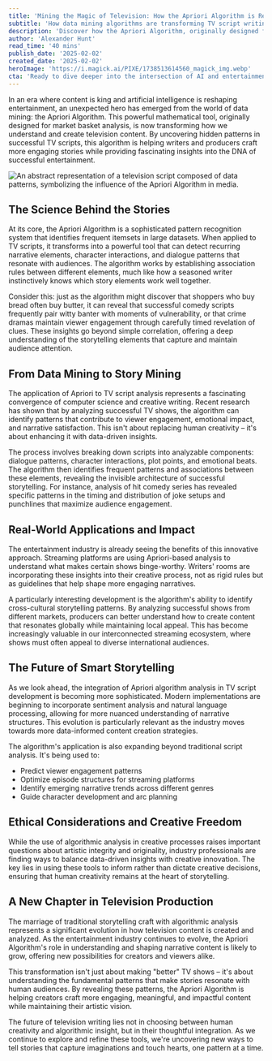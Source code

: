 ```yaml
---
title: 'Mining the Magic of Television: How the Apriori Algorithm is Revolutionizing TV Script Analysis'
subtitle: 'How data mining algorithms are transforming TV script writing and analysis'
description: 'Discover how the Apriori Algorithm, originally designed for market basket analysis, is revolutionizing television content creation by uncovering hidden patterns in successful TV scripts. This mathematical tool is helping writers and producers craft more engaging stories while providing fascinating insights into successful entertainment.'
author: 'Alexander Hunt'
read_time: '40 mins'
publish_date: '2025-02-02'
created_date: '2025-02-02'
heroImage: 'https://i.magick.ai/PIXE/1738513614560_magick_img.webp'
cta: 'Ready to dive deeper into the intersection of AI and entertainment? Follow MagickAI on LinkedIn for exclusive insights into how artificial intelligence is transforming the media landscape.'
---
```


In an era where content is king and artificial intelligence is reshaping entertainment, an unexpected hero has emerged from the world of data mining: the Apriori Algorithm. This powerful mathematical tool, originally designed for market basket analysis, is now transforming how we understand and create television content. By uncovering hidden patterns in successful TV scripts, this algorithm is helping writers and producers craft more engaging stories while providing fascinating insights into the DNA of successful entertainment.

![An abstract representation of a television script composed of data patterns, symbolizing the influence of the Apriori Algorithm in media.](https://i.magick.ai/PIXE/1738513614564_magick_img.webp)

## The Science Behind the Stories

At its core, the Apriori Algorithm is a sophisticated pattern recognition system that identifies frequent itemsets in large datasets. When applied to TV scripts, it transforms into a powerful tool that can detect recurring narrative elements, character interactions, and dialogue patterns that resonate with audiences. The algorithm works by establishing association rules between different elements, much like how a seasoned writer instinctively knows which story elements work well together.

Consider this: just as the algorithm might discover that shoppers who buy bread often buy butter, it can reveal that successful comedy scripts frequently pair witty banter with moments of vulnerability, or that crime dramas maintain viewer engagement through carefully timed revelation of clues. These insights go beyond simple correlation, offering a deep understanding of the storytelling elements that capture and maintain audience attention.

## From Data Mining to Story Mining

The application of Apriori to TV script analysis represents a fascinating convergence of computer science and creative writing. Recent research has shown that by analyzing successful TV shows, the algorithm can identify patterns that contribute to viewer engagement, emotional impact, and narrative satisfaction. This isn't about replacing human creativity – it's about enhancing it with data-driven insights.

The process involves breaking down scripts into analyzable components: dialogue patterns, character interactions, plot points, and emotional beats. The algorithm then identifies frequent patterns and associations between these elements, revealing the invisible architecture of successful storytelling. For instance, analysis of hit comedy series has revealed specific patterns in the timing and distribution of joke setups and punchlines that maximize audience engagement.

## Real-World Applications and Impact

The entertainment industry is already seeing the benefits of this innovative approach. Streaming platforms are using Apriori-based analysis to understand what makes certain shows binge-worthy. Writers' rooms are incorporating these insights into their creative process, not as rigid rules but as guidelines that help shape more engaging narratives.

A particularly interesting development is the algorithm's ability to identify cross-cultural storytelling patterns. By analyzing successful shows from different markets, producers can better understand how to create content that resonates globally while maintaining local appeal. This has become increasingly valuable in our interconnected streaming ecosystem, where shows must often appeal to diverse international audiences.

## The Future of Smart Storytelling

As we look ahead, the integration of Apriori algorithm analysis in TV script development is becoming more sophisticated. Modern implementations are beginning to incorporate sentiment analysis and natural language processing, allowing for more nuanced understanding of narrative structures. This evolution is particularly relevant as the industry moves towards more data-informed content creation strategies.

The algorithm's application is also expanding beyond traditional script analysis. It's being used to:
- Predict viewer engagement patterns
- Optimize episode structures for streaming platforms
- Identify emerging narrative trends across different genres
- Guide character development and arc planning

## Ethical Considerations and Creative Freedom

While the use of algorithmic analysis in creative processes raises important questions about artistic integrity and originality, industry professionals are finding ways to balance data-driven insights with creative innovation. The key lies in using these tools to inform rather than dictate creative decisions, ensuring that human creativity remains at the heart of storytelling.

## A New Chapter in Television Production

The marriage of traditional storytelling craft with algorithmic analysis represents a significant evolution in how television content is created and analyzed. As the entertainment industry continues to evolve, the Apriori Algorithm's role in understanding and shaping narrative content is likely to grow, offering new possibilities for creators and viewers alike.

This transformation isn't just about making "better" TV shows – it's about understanding the fundamental patterns that make stories resonate with human audiences. By revealing these patterns, the Apriori Algorithm is helping creators craft more engaging, meaningful, and impactful content while maintaining their artistic vision.

The future of television writing lies not in choosing between human creativity and algorithmic insight, but in their thoughtful integration. As we continue to explore and refine these tools, we're uncovering new ways to tell stories that capture imaginations and touch hearts, one pattern at a time.